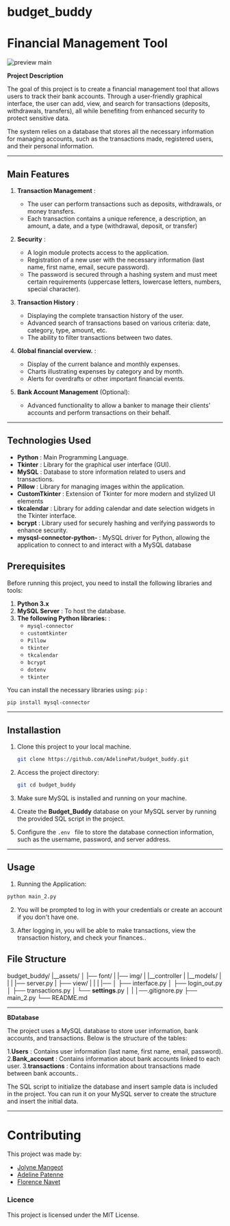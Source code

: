 # budget_buddy

# Financial Management Tool

![preview main](budget_buddy.png)
  
**Project Description**
  
The goal of this project is to create a financial management tool that allows users to track their bank accounts. Through a user-friendly graphical interface, the user can add, view, and search for transactions (deposits, withdrawals, transfers), all while benefiting from enhanced security to protect sensitive data.

The system relies on a database that stores all the necessary information for managing accounts, such as the transactions made, registered users, and their personal information.
  
---
  
## Main Features
  
1. **Transaction Management** : 
   - The user can perform transactions such as deposits, withdrawals, or money transfers.
   - Each transaction contains a unique reference, a description, an amount, a date, and a type (withdrawal, deposit, or transfer)

2. **Security** :
   - A login module protects access to the application.
   - Registration of a new user with the necessary information (last name, first name, email, secure password).
   - The password is secured through a hashing system and must meet certain requirements (uppercase letters, lowercase letters, numbers,  
     special character).
  
3. **Transaction History** :
   - Displaying the complete transaction history of the user.
   - Advanced search of transactions based on various criteria: date, category, type, amount, etc.
   - The ability to filter transactions between two dates.
  
4. **Global financial overview.** :
   - Display of the current balance and monthly expenses.
   - Charts illustrating expenses by category and by month.
   - Alerts for overdrafts or other important financial events.
  
5. **Bank Account Management** (Optional):
   - Advanced functionality to allow a banker to manage their clients' accounts and perform transactions on their behalf.
  
--- 
  
## Technologies Used
  
- **Python** : Main Programming Language.
- **Tkinter** : Library for the graphical user interface (GUI).
- **MySQL** : Database to store information related to users and transactions.
- **Pillow** : Library for managing images within the application.
- **CustomTkinter** : Extension of Tkinter for more modern and stylized UI elements
- **tkcalendar** : Library for adding calendar and date selection widgets in the Tkinter interface.
- **bcrypt** : Library used for securely hashing and verifying passwords to enhance security.
- **mysqsl-connector-python-** : MySQL driver for Python, allowing the application to connect to and interact with a MySQL database

  
## Prerequisites
  
Before running this project, you need to install the following libraries and tools:
  
1. **Python 3.x**
2. **MySQL Server** : To host the database.
3. **The following Python libraries:** :
   - `mysql-connector`
   - `customtkinter`
   - `Pillow`
   - `tkinter`
   - `tkcalendar`
   - `bcrypt`
   - `dotenv`
   - `tkinter`
  
You can install the necessary libraries using: `pip` :
  
```bash
pip install mysql-connector 
```
  
---
  
## Installastion

 1. Clone this project to your local machine.
    ```bash
    git clone https://github.com/AdelinePat/budget_buddy.git
    ````
 2. Access the project directory:
  
    ```bash
    git cd budget_buddy
    ```
 3. Make sure MySQL is installed and running on your machine.
   
 4. Create the **Budget_Buddy** database on your MySQL server by running the provided SQL script in the project.

 5. Configure the ```.env ``` file to store the database connection information, such as the username, password, and server address.
  
---
  
## Usage

 1. Running the Application:
   
   ```bash
   python main_2.py
   ```
  
 2. You will be prompted to log in with your credentials or create an account if you don't have one.
  
 3. After logging in, you will be able to make transactions, view the transaction history, and check your finances..
  
## File Structure
  
  budget_buddy/
|__assets/
│   |── font/
|   |── img/
|
|__controller
|
|__models/
|   |
|   |──  server.py
|
├── view/
|   |
|   |── 
│   ├── interface.py
│   ├── login_out.py
│   ├── transactions.py
│   └── __settings__.py
│
|
│──.gitignore.py
├── main_2.py
└── README.md
  
---
  
**BDatabase**
  
The project uses a MySQL database to store user information, bank accounts, and transactions. Below is the structure of the tables:
  
1.**Users** : Contains user information (last name, first name, email, password).
2.**Bank_account** : Contains information about bank accounts linked to each user.
3.**transactions** : Contains information about transactions made between bank accounts..
  
  The SQL script to initialize the database and insert sample data is included in the project. You can run it on your MySQL server to create the structure and insert the initial data.
  
---

# Contributing

This project was made by:
  
- [Jolyne Mangeot](https://github.com/jolyne-mangeot)
- [Adeline Patenne](https://github.com/AdelinePat/)
- [Florence Navet](https://github.com/florence-navet)

### Licence
  
This project is licensed under the MIT License.













































